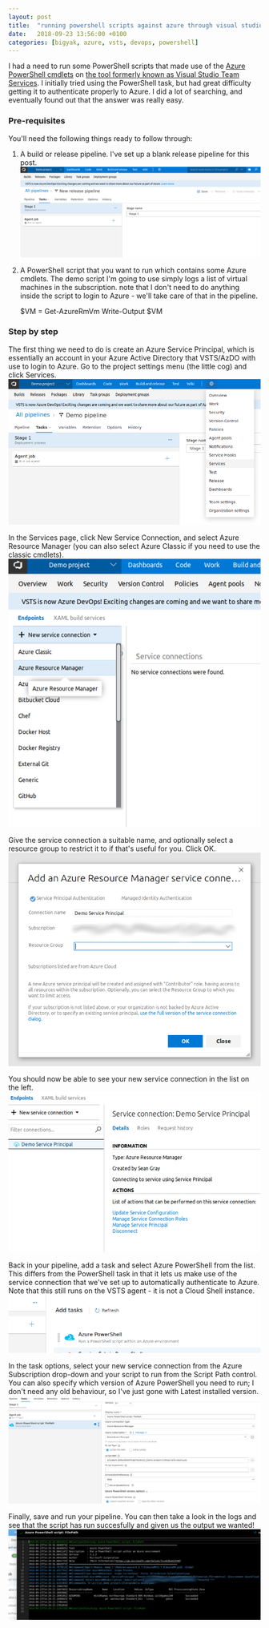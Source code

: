 ```yaml
---
layout: post
title:  "running powershell scripts against azure through visual studio team services"
date:   2018-09-23 13:56:00 +0100
categories: [bigyak, azure, vsts, devops, powershell]
---
```

I had a need to run some PowerShell scripts that made use of the [Azure PowerShell cmdlets](https://docs.microsoft.com/en-us/powershell/azure/overview) on [the tool formerly known as Visual Studio Team Services](https://visualstudio.microsoft.com/team-services/). I initially tried using the PowerShell task, but had great difficulty getting it to authenticate properly to Azure. I did a lot of searching, and eventually found out that the answer was really easy.

### Pre-requisites
You'll need the following things ready to follow through:
1. A build or release pipeline. I've set up a blank release pipeline for this post.
![Blank pipeline](/assets/2018-09-23-emptypipeline.png)

2. A PowerShell script that you want to run which contains some Azure cmdlets.
The demo script I'm going to use simply logs a list of virtual machines in the subscription. note that I don't need to do anything inside the script to login to Azure - we'll take care of that in the pipeline.

    $VM = Get-AzureRmVm 
    Write-Output $VM

### Step by step
The first thing we need to do is create an Azure Service Principal, which is essentially an account in your Azure Active Directory that VSTS/AzDO with use to login to Azure.
Go to the project settings menu (the little cog) and click Services.
![Settings menu](/assets/2018-09-23-settingsmenu.png)

In the Services page, click New Service Connection, and select Azure Resource Manager (you can also select Azure Classic if you need to use the classic cmdlets).
![New service connection](/assets/2018-09-23-newserviceconnectionmenu.png)

Give the service connection a suitable name, and optionally select a resource group to restrict it to if that's useful for you. Click OK.
![Add Azure service connection](/assets/2018-09-23-addazsp.png)

You should now be able to see your new service connection in the list on the left.
![Service principal list](/assets/2018-09-23-splist.png)

Back in your pipeline, add a task and select Azure PowerShell from the list. This differs from the PowerShell task in that it lets us make use of the service connection that we've set up to automatically authenticate to Azure. Note that this still runs on the VSTS agent - it is not a Cloud Shell instance.
![Add Azure PowerShell task](/assets/2018-09-23-addazps.png)

In the task options, select your new service connection from the Azure Subscription drop-down and your script to run from the Script Path control. You can also specify which version of Azure PowerShell you need to run; I don't need any old behaviour, so I've just gone with Latest installed version.
![Azure PowerShell options](/assets/2018-09-23-azpsoptions.png)

Finally, save and run your pipeline. You can then take a look in the logs and see that the script has run succesfully and given us the output we wanted!
![VSTS logs](/assets/2018-09-23-log.png)

